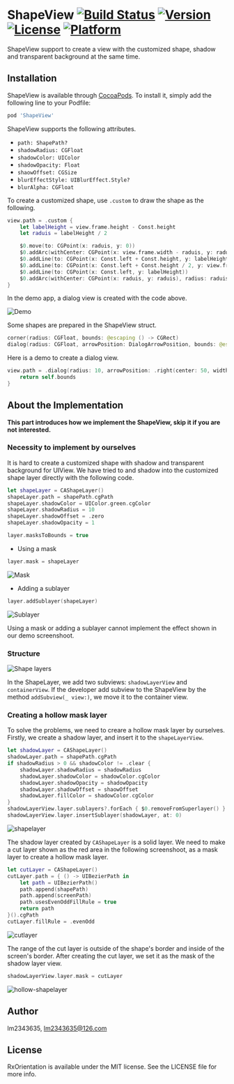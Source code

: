 # ShapeView [![Build Status](https://travis-ci.org/lm2343635/ShapeView.svg?branch=master)](https://travis-ci.org/lm2343635/ShapeView) [![Version](https://img.shields.io/cocoapods/v/ShapeView.svg?style=flat)](https://cocoapods.org/pods/ShapeView) [![License](https://img.shields.io/cocoapods/l/ShapeView.svg?style=flat)](https://cocoapods.org/pods/ShapeView) [![Platform](https://img.shields.io/cocoapods/p/ShapeView.svg?style=flat)](https://cocoapods.org/pods/ShapeView)

ShapeView support to create a view with the customized shape, shadow and transparent background at the same time.

## Installation

ShapeView is available through [CocoaPods](https://cocoapods.org). To install
it, simply add the following line to your Podfile:

```ruby
pod 'ShapeView'
```

ShapeView supports the following attributes.

- ```path: ShapePath?```
- ```shadowRadius: CGFloat```
- ```shadowColor: UIColor```
- ```shadowOpacity: Float```
- ```shaowOffset: CGSize```
- ```blurEffectStyle: UIBlurEffect.Style?```
- ```blurAlpha: CGFloat```

To create a customized shape, use ```.custom``` to draw the shape as the following.

```Swift
view.path = .custom {
    let labelHeight = view.frame.height - Const.height
    let raduis = labelHeight / 2

    $0.move(to: CGPoint(x: raduis, y: 0))
    $0.addArc(withCenter: CGPoint(x: view.frame.width - raduis, y: raduis), radius: raduis, startAngle: -.pi / 2, endAngle: .pi / 2, clockwise: true)
    $0.addLine(to: CGPoint(x: Const.left + Const.height, y: labelHeight))
    $0.addLine(to: CGPoint(x: Const.left + Const.height / 2, y: view.frame.height))
    $0.addLine(to: CGPoint(x: Const.left, y: labelHeight))
    $0.addArc(withCenter: CGPoint(x: raduis, y: raduis), radius: raduis, startAngle: .pi / 2, endAngle: -.pi / 2, clockwise: true)
}
```

In the demo app, a dialog view is created with the code above.

![Demo](https://raw.githubusercontent.com/lm2343635/ShapeView/master/screenshoots/demo.png)

Some shapes are prepared in the ShapeView struct.

```Swift
corner(radius: CGFloat, bounds: @escaping () -> CGRect)
dialog(radius: CGFloat, arrowPosition: DialogArrowPosition, bounds: @escaping () -> CGRect)
```

Here is a demo to create a dialog view.

```Swift
view.path = .dialog(radius: 10, arrowPosition: .right(center: 50, width: 40, height: 20)) {
    return self.bounds
}
```

## About the Implementation

**This part introduces how we implement the ShapeView, skip it if you are not interested.** 

### Necessity to implement by ourselves

It is hard to create a customized shape with shadow and transparent background for UIView.
We have tried to and shadow into the customized shape layer directly with the following code.

```Swift
let shapeLayer = CAShapeLayer()
shapeLayer.path = shapePath.cgPath
shapeLayer.shadowColor = UIColor.green.cgColor
shapeLayer.shadowRadius = 10
shapeLayer.shadowOffset = .zero
shapeLayer.shadowOpacity = 1

layer.masksToBounds = true
```

- Using a mask

```Swift
layer.mask = shapeLayer
```

![Mask](https://raw.githubusercontent.com/lm2343635/ShapeView/master/screenshoots/error-mask.png)

- Adding a sublayer
```Swift
layer.addSublayer(shapeLayer)
```

![Sublayer](https://raw.githubusercontent.com/lm2343635/ShapeView/master/screenshoots/error-sublayer.png)

Using a mask or adding a sublayer cannot implement the effect shown in our demo screenshoot.

### Structure

![Shape layers](https://raw.githubusercontent.com/lm2343635/ShapeView/master/screenshoots/shape-layers.png)

In the ShapeLayer, we add two subviews: ```shadowLayerView``` and ```containerView```.
If the developer add subview to the ShapeView by the method ```addSubview(_ view:)```, we move it to the container view.

### Creating a hollow mask layer

To solve the problems, we need to creare a hollow mask layer by ourselves.
Firstly, we create a shadow layer, and insert it to the ```shapeLayerView```.

```Swift
let shadowLayer = CAShapeLayer()
shadowLayer.path = shapePath.cgPath
if shadowRadius > 0 && shadowColor != .clear {
    shadowLayer.shadowRadius = shadowRadius
    shadowLayer.shadowColor = shadowColor.cgColor
    shadowLayer.shadowOpacity = shadowOpacity
    shadowLayer.shadowOffset = shaowOffset
    shadowLayer.fillColor = shadowColor.cgColor
}
shadowLayerView.layer.sublayers?.forEach { $0.removeFromSuperlayer() }
shadowLayerView.layer.insertSublayer(shadowLayer, at: 0)
```

![shapelayer](https://raw.githubusercontent.com/lm2343635/ShapeView/master/screenshoots/shapelayer.png)

The shadow layer created by ```CAShapeLayer``` is a solid layer.
We need to make a cut layer shown as the red area in the following screenshoot, as a mask layer to create a hollow mask layer.

```Swift
let cutLayer = CAShapeLayer()
cutLayer.path = { () -> UIBezierPath in
    let path = UIBezierPath()
    path.append(shapePath)
    path.append(screenPath)
    path.usesEvenOddFillRule = true
    return path
}().cgPath
cutLayer.fillRule = .evenOdd
```

![cutlayer](https://raw.githubusercontent.com/lm2343635/ShapeView/master/screenshoots/cutlayer.png)

The range of the cut layer is outside of the shape's border and inside of the screen's border.
After creating the cut layer, we set it as the mask of the shadow layer view.

```Swift
shadowLayerView.layer.mask = cutLayer
```

![hollow-shapelayer](https://raw.githubusercontent.com/lm2343635/ShapeView/master/screenshoots/hollow-shapelayer.png)

## Author

lm2343635, lm2343635@126.com

## License

RxOrientation is available under the MIT license. See the LICENSE file for more info.
